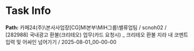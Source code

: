# Task Info

**Path:** 카페24(주)\본사사업장\[CG]MI본부\MIH그룹\밸류업팀 / scnoh02 / [282988] 국내광고 환불(크리테오) 업무(카드 요청시) _ 크리테오 환불 지라 내 코멘트 입력 및 어싸인 넘어가기 / 2025-08-01_00-00-00

